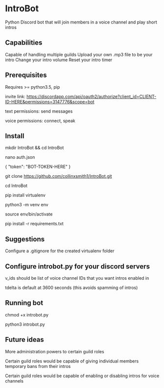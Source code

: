 # IntroBot
Python Discord bot that will join members in a voice channel and play short intros

## Capabilities
Capable of handling multiple guilds
Upload your own .mp3 file to be your intro
Change your intro volume
Reset your intro timer

## Prerequisites
Requires >= python3.5, pip

invite link:
https://discordapp.com/api/oauth2/authorize?client_id=CLIENT-ID-HERE&permissions=3147776&scope=bot

text permissions: send messages

voice permissions: connect, speak

## Install
mkdir IntroBot && cd IntroBot

nano auth.json

{
"token": "BOT-TOKEN-HERE"
}

git clone https://github.com/collinxsmith1/IntroBot.git

cd IntroBot

pip install virtualenv

python3 -m venv env

source env/bin/activate

pip install -r requirements.txt

## Suggestions

Configure a .gitignore for the created virtualenv folder

## Configure introbot.py for your discord servers
v_ids should be list of voice channel IDs that you want intros enabled in

tdelta is default at 3600 seconds (this avoids spamming of intros)

## Running bot
chmod +x introbot.py

python3 introbot.py

## Future ideas
More administration powers to certain guild roles

Certain guild roles would be capable of giving individual members temporary bans from their intros

Certain guild roles would be capable of enabling or disabling intros for voice channels
